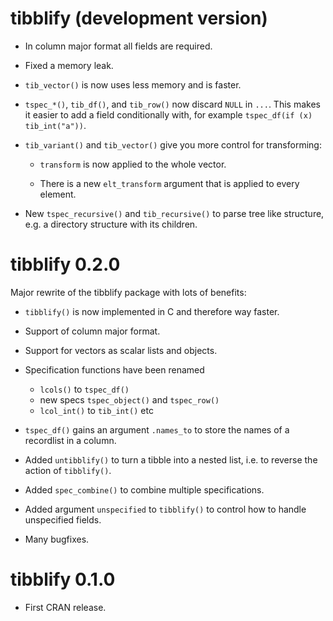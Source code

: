 # tibblify (development version)

* In column major format all fields are required.

* Fixed a memory leak.

* `tib_vector()` is now uses less memory and is faster.

* `tspec_*()`, `tib_df()`, and `tib_row()` now discard `NULL` in `...`. This
  makes it easier to add a field conditionally with, for example
  `tspec_df(if (x) tib_int("a"))`.

* `tib_variant()` and `tib_vector()` give you more control for transforming:

  * `transform` is now applied to the whole vector.
  
  * There is a new `elt_transform` argument that is applied to every element.

* New `tspec_recursive()` and `tib_recursive()` to parse tree like structure,
  e.g. a directory structure with its children.

# tibblify 0.2.0

Major rewrite of the tibblify package with lots of benefits:

* `tibblify()` is now implemented in C and therefore way faster.

* Support of column major format.

* Support for vectors as scalar lists and objects.

* Specification functions have been renamed
  * `lcols()` to `tspec_df()`
  * new specs `tspec_object()` and `tspec_row()`
  * `lcol_int()` to `tib_int()` etc

* `tspec_df()` gains an argument `.names_to` to store the names of a recordlist
  in a column.

* Added `untibblify()` to turn a tibble into a nested list, i.e. to reverse the action of `tibblify()`.

* Added `spec_combine()` to combine multiple specifications.

* Added argument `unspecified` to `tibblify()` to control how to handle unspecified
  fields.

* Many bugfixes.  

# tibblify 0.1.0

* First CRAN release.
